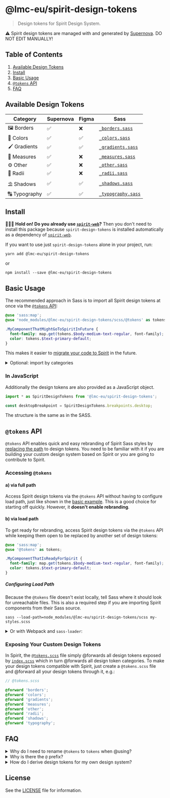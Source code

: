 # @lmc-eu/spirit-design-tokens

> Design tokens for Spirit Design System.

⚠️ Spirit design tokens are managed with and generated by [Supernova]. DO NOT EDIT MANUALLY!

## Table of Contents

1. [Available Design Tokens](#available-design-tokens)
2. [Install](#install)
3. [Basic Usage](#basic-usage)
4. [`@tokens` API](#tokens-api)
5. [FAQ](#faq)

## Available Design Tokens

| Category      | Supernova | Figma | Sass                 |
| ------------- | --------- | ----- | -------------------- |
| 🖼 Borders     | ✅        | ❌    | [`_borders.sass`]    |
| 🎨 Colors     | ✅        | ✅    | [`_colors.sass`]     |
| 🖌️ Gradients  | ✅        | ✅    | [`_gradients.sass`]  |
| 📏️ Measures  | ✅        | ❌    | [`_measures.sass`]   |
| ⚙️ Other      | ✅        | ❌    | [`_other.sass`]      |
| 🎱 Radii      | ✅        | ❌    | [`_radii.sass`]      |
| ⛱ Shadows     | ✅        | ✅    | [`_shadows.sass`]    |
| 🔠 Typography | ✅        | ✅    | [`_typography.sass`] |

## Install

🙋🏻‍♂️ **Hold on! Do you already use [`spirit-web`]?** Then you don't need to
install this package because `spirit-design-tokens` is installed automatically
as a dependency of [`spirit-web`].

If you want to use just `spirit-design-tokens` alone in your project, run:

```shell
yarn add @lmc-eu/spirit-design-tokens
```

or

```shell
npm install --save @lmc-eu/spirit-design-tokens
```

## Basic Usage

The recommended approach in Sass is to import all Spirit design tokens at once
via the [`@tokens` API](#tokens-api):

```scss
@use 'sass:map';
@use 'node_modules/@lmc-eu/spirit-design-tokens/scss/@tokens' as tokens;

.MyComponentThatMightGoToSpiritInFuture {
  font-family: map.get(tokens.$body-medium-text-regular, font-family);
  color: tokens.$text-primary-default;
}
```

This makes it easier to [migrate your code to Spirit][migrate-to-spirit] in the
future.

<details>
<summary>Optional: import by categories</summary>

You can also import individual design token files by categories, e.g.:

```scss
@use 'sass:map';
@use 'node_modules/@lmc-eu/spirit-design-tokens/scss/colors';
@use 'node_modules/@lmc-eu/spirit-design-tokens/scss/typography';

.MyComponent {
  font-family: map.get(typography.$body-medium-text-regular, font-family);
  color: colors.$text-primary-default;
}
```

This approach is a bit more descriptive and thus provides slightly better
developer experience. You may find it more convenient in situations you
**don't** suppose your code will make its way to Spirit as this approach is
incompatible with `@tokens` API that makes rebranding possible.

</details>

### In JavaScript

Additionally the design tokens are also provided as a JavaScript object.

```js
import * as SpiritDesignTokens from '@lmc-eu/spirit-design-tokens';

const desktopBreakpoint = SpiritDesignTokens.breakpoints.desktop;
```

The structure is the same as in the SASS.

## `@tokens` API

`@tokens` API enables quick and easy rebranding of Spirit Sass styles by
[replacing the path](#b-via-load-path) to design tokens. You need to be familiar
with it if you are building your custom design system based on Spirit or you are
going to contribute to Spirit.

### Accessing `@tokens`

#### a) via full path

Access Spirit design tokens via the `@tokens` API without having to configure
load path, just like shown in the [basic example](#basic-usage). This is a good
choice for starting off quickly. However, it **doesn't enable rebranding**.

#### b) via load path

To get ready for rebranding, access Spirit design tokens via the `@tokens` API
while keeping them open to be replaced by another set of design tokens:

```scss
@use 'sass:map';
@use '@tokens' as tokens;

.MyComponentThatIsReadyForSpirit {
  font-family: map.get(tokens.$body-medium-text-regular, font-family);
  color: tokens.$text-primary-default;
}
```

##### Configuring Load Path

Because the `@tokens` file doesn't exist locally, tell Sass where it should
look for unreachable files. This is also a required step if you are importing
Spirit components from their Sass source.

```shell
sass --load-path=node_modules/@lmc-eu/spirit-design-tokens/scss my-styles.scss
```

<details>
<summary>Or with Webpack and <code>sass-loader</code>:</summary>

```javascript
// webpack.config.js

// …
module: {
  rules: [
    {
      test: /\.scss$/,
      use: [
        'style-loader',
        'css-loader',
        {
          loader: 'sass-loader',
          options: {
            sassOptions: {
              includePaths: [
                path.resolve(__dirname, 'node_modules'),
                path.resolve(__dirname, 'node_modules/@lmc-eu/spirit-design-tokens/scss'),
            },
          },
        },
      ],
    },
  ];
}
// …
```

</details>

### Exposing Your Custom Design Tokens

In Spirit, the [`@tokens.scss`] file simply @forwards all design tokens exposed
by [`index.scss`] which in turn @forwards all design token categories. To make
your design tokens compatible with Spirit, just create a `@tokens.scss` file and
@forward all your design tokens through it, e.g.:

```scss
// @tokens.scss

@forward 'borders';
@forward 'colors';
@forward 'gradients';
@forward 'measures';
@forward 'other';
@forward 'radii';
@forward 'shadows';
@forward 'typography';
```

## FAQ

<details>
<summary>
Why do I need to rename <code>@tokens</code> to <code>tokens</code> when @using?
</summary>

Because @using the `@tokens` module without renaming would produce an error:

```log
Error: Invalid Sass identifier "@tokens"
  ╷
1 │ @use '@tokens';
  │ ^^^^^^^^^^^^^^
```

</details>

<details>
<summary>Why is there the <code>@</code> prefix?</summary>

We prefix the `@tokens.scss` file with `@` to differentiate it from other Sass
files in the directory.

In order for developers to know the file behaves differently than usual Sass
partials, a `@` prefix is added to mark this behavior both in filesystem and
inside Sass files. As a result, it's clear why e.g. `@use 'tools'` refers to
a local file and `@use '@tokens'` does not. However, **it's only a naming
convention,** there is no special tooling or configuration for Sass partials
starting with `@`.

Imported module **needs to be renamed to be compatible with SCSS** syntax
when it's used later on. That's why `@use '@tokens' as tokens`.

Look at the following snippets and compare which one offers better
comprehensibility.

Without `@` prefix:

```scss
// _Button.scss

@use 'tools'; // Calls './_tools.scss'. You don't have to explain this to me.
@use 'tokens'; // Wait, this file doesn't exist… What's going on here? Is it
// an error?
```

With `@` prefix:

```scss
// _Button.scss

@use 'tools'; // Calls './_tools.scss'.
@use '@tokens' as tokens; // OK, './_@tokens.scss' is not here, but the at-sign
// prefix suggests a special behavior. Maybe I'll learn more in the docs?
```

</details>

<details>
<summary>How do I derive design tokens for my own design system?</summary>

**Creating a custom design system derived from Spirit? Great to hear that! 🎉**

While it's perfectly OK to develop custom components that may not find their way
back to Spirit, your design tokens need to **include all Spirit design tokens**
anyway, so all Spirit components you are going to reuse work correctly with your
brand.

Simply put, if you are going to build a design system based on Spirit:

1. copy and paste all design tokens from here,
2. alter their values to fit your needs,
3. feel free to add anything necessary on top of that,
4. use your design tokens in your code (and compile Spirit with them).

To make your Sass design tokens compatible with Spirit, don't forget to expose
them via your custom [`@tokens` API](#tokens-api).

</details>

## License

See the [LICENSE](LICENSE.md) file for information.

[supernova]: https://spirit.supernova-docs.io
[`@tokens.scss`]: src/scss/@tokens.scss
[`index.scss`]: src/scss/index.scss
[`_borders.sass`]: src/scss/generated/_borders.scss
[`_colors.sass`]: src/scss/generated/_colors.scss
[`_gradients.sass`]: src/scss/generated/_gradients.scss
[`_measures.sass`]: src/scss/generated/_measures.scss
[`_other.sass`]: src/scss/generated/_other.scss
[`_radii.sass`]: src/scss/generated/_radii.scss
[`_shadows.sass`]: src/scss/generated/_shadows.scss
[`_typography.sass`]: src/scss/generated/_typography.scss
[`spirit-web`]: https://github.com/lmc-eu/spirit-design-system/tree/main/packages/web
[migrate-to-spirit]: https://github.com/lmc-eu/spirit-design-system/blob/main/packages/web/CONTRIBUTING.md#migrating-your-components-to-spirit
